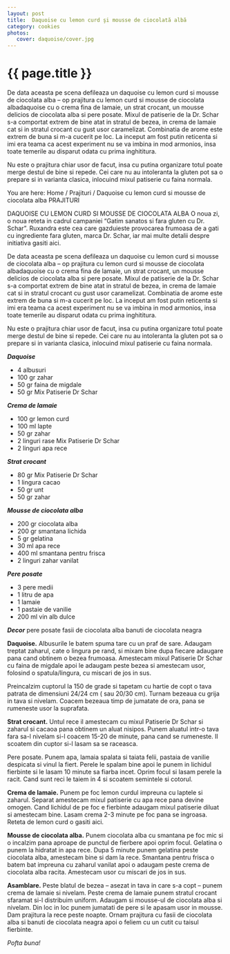 ```yaml
---
layout: post
title:  Daquoise cu lemon curd şi mousse de ciocolată albă
category: cookies
photos:
   cover: daquoise/cover.jpg
---
```


# {{ page.title }}

De data aceasta pe scena defileaza un daquoise cu lemon curd si mousse de ciocolata alba – op prajitura cu lemon curd si mousse de ciocolata albadaquoise cu o crema fina de lamaie, un strat crocant, un mousse delicios de ciocolata alba si pere posate. Mixul de patiserie de la Dr. Schar s-a comportat extrem de bine atat in stratul de bezea, in crema de lamaie cat si in stratul crocant cu gust usor caramelizat. Combinatia de arome este extrem de buna si m-a cucerit pe loc. La inceput am fost putin reticenta si imi era teama ca acest experiment nu se va imbina in mod armonios, insa toate temerile au disparut odata cu prima inghititura.

Nu este o prajitura chiar usor de facut, insa cu putina organizare totul poate merge destul de bine si repede. Cei care nu au intoleranta la gluten pot sa o prepare si in varianta clasica, inlocuind mixul patiserie cu faina normala.

You are here: Home / Prajituri / Daquoise cu lemon curd si mousse de ciocolata alba
PRAJITURI

DAQUOISE CU LEMON CURD SI MOUSSE DE CIOCOLATA ALBA
O noua zi, o noua reteta in cadrul campaniei “Gatim sanatos si fara gluten cu Dr. Schar”. Ruxandra este cea care gazduieste provocarea frumoasa de a gati cu ingrediente fara gluten, marca Dr. Schar, iar mai multe detalii despre initiativa gasiti aici. 

De data aceasta pe scena defileaza un daquoise cu lemon curd si mousse de ciocolata alba – op prajitura cu lemon curd si mousse de ciocolata albadaquoise cu o crema fina de lamaie, un strat crocant, un mousse delicios de ciocolata alba si pere posate. Mixul de patiserie de la Dr. Schar s-a comportat extrem de bine atat in stratul de bezea, in crema de lamaie cat si in stratul crocant cu gust usor caramelizat. Combinatia de arome este extrem de buna si m-a cucerit pe loc. La inceput am fost putin reticenta si imi era teama ca acest experiment nu se va imbina in mod armonios, insa toate temerile au disparut odata cu prima inghititura.

Nu este o prajitura chiar usor de facut, insa cu putina organizare totul poate merge destul de bine si repede. Cei care nu au intoleranta la gluten pot sa o prepare si in varianta clasica, inlocuind mixul patiserie cu faina normala.

***Daquoise***

- 4 albusuri
- 100 gr zahar
- 50 gr faina de migdale
- 50 gr Mix Patiserie Dr Schar



***Crema de lamaie***

- 100 gr lemon curd
- 100 ml lapte
- 50 gr zahar
- 2 linguri rase Mix Patiserie Dr Schar
- 2 linguri apa rece

***Strat crocant***

- 80 gr Mix Patiserie Dr Schar
- 1 lingura cacao
- 50 gr unt
- 50 gr zahar

***Mousse de ciocolata alba***

- 200 gr ciocolata alba
- 200 gr smantana lichida
- 5 gr gelatina
- 30 ml apa rece
- 400 ml smantana pentru frisca
- 2 linguri zahar vanilat

***Pere posate***

- 3 pere medii
- 1 litru de apa
- 1 lamaie
- 1 pastaie de vanilie
- 200 ml vin alb dulce

***Decor***
pere posate
fasii de ciocolata alba
banuti de ciocolata neagra

**Daquoise.** Albusurile le batem spuma tare cu un praf de sare. Adaugam treptat zaharul, cate o lingura pe rand, si mixam bine dupa fiecare adaugare pana cand obtinem o bezea frumoasa. Amestecam mixul Patiserie Dr Schar cu faina de migdale apoi le adaugam peste bezea si amestecam usor, folosind o spatula/lingura, cu miscari de jos in sus. 

Preincalzim cuptorul la 150 de grade si tapetam cu hartie de copt o tava patrata de dimensiuni 24/24 cm ( sau 20/30 cm). Turnam bezeaua cu grija in tava si nivelam. Coacem bezeaua timp de jumatate de ora, pana se rumeneste usor la suprafata. 

**Strat crocant.** Untul rece il amestecam cu mixul Patiserie Dr Schar si zaharul si cacaoa pana obtinem un aluat nisipos. Punem aluatul intr-o tava fara sa-l nivelam si-l coacem 15-20 de minute, pana cand se rumeneste. Il scoatem din cuptor si-l lasam sa se raceasca. 

Pere posate. Punem apa, lamaia spalata si taiata felii, pastaia de vanilie despicata si vinul la fiert. Perele le spalam bine apoi le punem in lichidul fierbinte si le lasam 10 minute sa fiarba incet. Oprim focul si lasam perele la racit. Cand sunt reci le taiem in 4 si scoatem semintele si cotorul. 

**Crema de lamaie.** Punem pe foc lemon curdul impreuna cu laptele si zaharul. Separat amestecam mixul patiserie cu apa rece pana devine omogen. Cand lichidul de pe foc e fierbinte adaugam mixul patiserie diluat si amestecam bine. Lasam crema 2-3 minute pe foc pana se ingroasa.  Reteta de lemon curd o gasiti aici.

**Mousse de ciocolata alba.** Punem ciocolata alba cu smantana pe foc mic si o incalzim pana aproape de punctul de fierbere apoi oprim focul. Gelatina o punem la hidratat in apa rece. Dupa 5 minute punem gelatina peste ciocolata alba, amestecam bine si dam la rece. 
Smantana pentru frisca o batem bat impreuna cu zaharul vanilat apoi o adaugam peste crema de ciocolata alba racita. Amestecam usor cu miscari de jos in sus.

**Asamblare.** Peste blatul de bezea – asezat in tava in care s-a copt –  punem crema de lamaie si nivelam. Peste crema de lamaie punem stratul crocant sfaramat si-l distribuim uniform. Adaugam si mousse-ul de ciocolata alba si nivelam. Din loc in loc punem jumatati de pere si le apasam usor in mousse. Dam prajitura la rece peste noapte. 
Ornam prajitura cu fasii de ciocolata alba si banuti de ciocolata neagra apoi o feliem cu un cutit cu taisul fierbinte.
 
*Pofta buna!*
